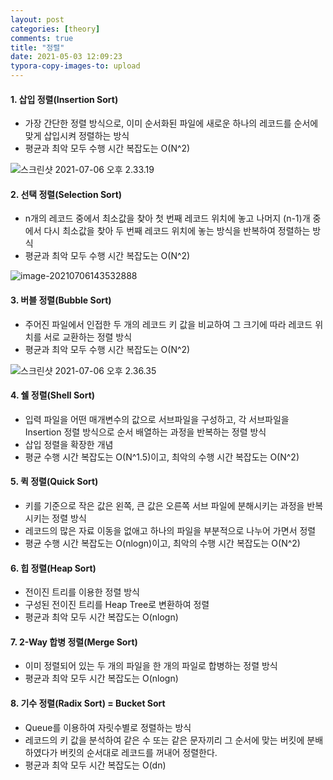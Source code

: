 ```yaml
---
layout: post
categories: [theory]
comments: true
title: "정렬"
date: 2021-05-03 12:09:23
typora-copy-images-to: upload
---
```


#### 1. 삽입 정렬(Insertion Sort)

- 가장 간단한 정렬 방식으로, 이미 순서화된 파일에 새로운 하나의 레코드를 순서에 맞게 삽입시켜 정렬하는 방식
- 평균과 최악 모두 수행 시간 복잡도는 O(N^2)

![스크린샷 2021-07-06 오후 2.33.19](https://tva1.sinaimg.cn/large/008i3skNgy1gs7652fvpuj310w0p01ky.jpg)

#### 2. 선택 정렬(Selection Sort)

- n개의 레코드 중에서 최소값을 찾아 첫 번째 레코드 위치에 놓고 나머지 (n-1)개 중에서 다시 최소값을 찾아 두 번째 레코드 위치에 놓는 방식을 반복하여 정렬하는 방식
- 평균과 최악 모두 수행 시간 복잡도는 O(N^2)

![image-20210706143532888](https://tva1.sinaimg.cn/large/008i3skNgy1gs767crokej310w0ha1kx.jpg)

#### 3. 버블 정렬(Bubble Sort)

- 주어진 파일에서 인접한 두 개의 레코드 키 값을 비교하여 그 크기에 따라 레코드 위치를 서로 교환하는 정렬 방식
- 평균과 최악 모두 수행 시간 복잡도는 O(N^2)

![스크린샷 2021-07-06 오후 2.36.35](https://tva1.sinaimg.cn/large/008i3skNgy1gs768gndqrj30z40g44qp.jpg)

#### 4. 쉘 정렬(Shell Sort)

- 입력 파일을 어떤 매개변수의 값으로 서브파일을 구성하고, 각 서브파일을 Insertion 정렬 방식으로 순서 배열하는 과정을 반복하는 정렬 방식
- 삽입 정렬을 확장한 개념
- 평균 수행 시간 복잡도는 O(N^1.5)이고, 최악의 수행 시간 복잡도는 O(N^2)

#### 5. 퀵 정렬(Quick Sort)

- 키를 기준으로 작은 값은 왼쪽, 큰 값은 오른쪽 서브 파일에 분해시키는 과정을 반복시키는 정렬 방식
- 레코드의 많은 자료 이동을 없애고 하나의 파일을 부분적으로 나누어 가면서 정렬
- 평균 수행 시간 복잡도는 O(nlogn)이고, 최악의 수행 시간 복잡도는 O(N^2)

#### 6. 힙 정렬(Heap Sort)

- 전이진 트리를 이용한 정렬 방식
- 구성된 전이진 트리를 Heap Tree로 변환하여 정렬
- 평균과 최악 모두 시간 복잡도는 O(nlogn)

#### 7. 2-Way 합병 정렬(Merge Sort)

- 이미 정렬되어 있는 두 개의 파일을 한 개의 파일로 합병하는 정렬 방식
- 평균과 최악 모두 시간 복잡도는 O(nlogn)

#### 8. 기수 정렬(Radix Sort) = Bucket Sort

- Queue를 이용하여 자릿수별로 정렬하는 방식
- 레코드의 키 값을 분석하여 같은 수 또는 같은 문자끼리 그 순서에 맞는 버킷에 분배하였다가 버킷의 순서대로 레코드를 꺼내어 정렬한다.
- 평균과 최악 모두 시간 복잡도는 O(dn)